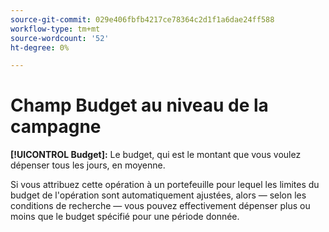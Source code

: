 ```yaml
---
source-git-commit: 029e406fbfb4217ce78364c2d1f1a6dae24ff588
workflow-type: tm+mt
source-wordcount: '52'
ht-degree: 0%

---
```

# Champ Budget au niveau de la campagne

**[!UICONTROL Budget]:** Le budget, qui est le montant que vous voulez dépenser tous les jours, en moyenne.

Si vous attribuez cette opération à un portefeuille pour lequel les limites du budget de l&#39;opération sont automatiquement ajustées, alors — selon les conditions de recherche — vous pouvez effectivement dépenser plus ou moins que le budget spécifié pour une période donnée.
